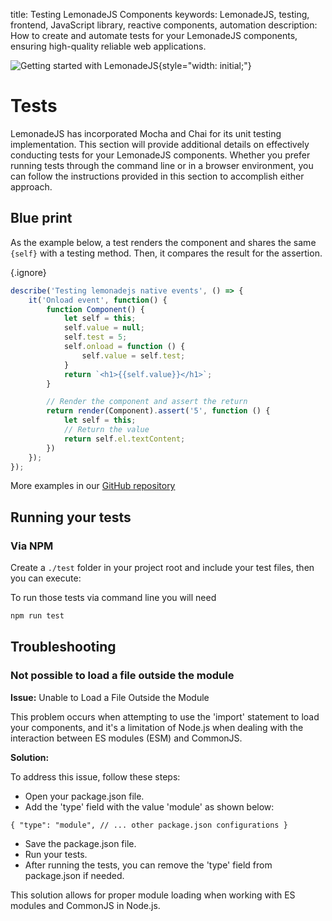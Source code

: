 title: Testing LemonadeJS Components
keywords: LemonadeJS, testing, frontend, JavaScript library, reactive components, automation
description: How to create and automate tests for your LemonadeJS components, ensuring high-quality reliable web applications.

![Getting started with LemonadeJS](img/lemonadejs-bike.jpg){style="width: initial;"}

Tests
=====

LemonadeJS has incorporated Mocha and Chai for its unit testing implementation. This section will provide additional details on effectively conducting tests for your LemonadeJS components. Whether you prefer running tests through the command line or in a browser environment, you can follow the instructions provided in this section to accomplish either approach.  
  

Blue print
----------

As the example below, a test renders the component and shares the same `{self}` with a testing method. Then, it compares the result for the assertion.

{.ignore}
```javascript
describe('Testing lemonadejs native events', () => {
    it('Onload event', function() {
        function Component() {
            let self = this;
            self.value = null;
            self.test = 5;
            self.onload = function () {
                self.value = self.test;
            }
            return `<h1>{{self.value}}</h1>`;
        }

        // Render the component and assert the return
        return render(Component).assert('5', function () {
            let self = this;
            // Return the value
            return self.el.textContent;
        })
    });
});
```

More examples in our [GitHub repository](https://github.com/lemonadejs/lemonadejs/tree/main/tests)  
  

  

Running your tests
------------------

  

### Via NPM

Create a `./test` folder in your project root and include your test files, then you can execute:  

To run those tests via command line you will need

```bash
npm run test
```

Troubleshooting
---------------

  

### Not possible to load a file outside the module

**Issue:** Unable to Load a File Outside the Module

This problem occurs when attempting to use the 'import' statement to load your components, and it's a limitation of Node.js when dealing with the interaction between ES modules (ESM) and CommonJS.

**Solution:**

To address this issue, follow these steps:

- Open your package.json file.
- Add the 'type' field with the value 'module' as shown below:

```{ "type": "module", // ... other package.json configurations }```
- Save the package.json file.
- Run your tests.
- After running the tests, you can remove the 'type' field from package.json if needed.

This solution allows for proper module loading when working with ES modules and CommonJS in Node.js.
